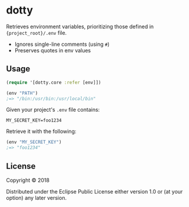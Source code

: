 # dotty

Retrieves environment variables, prioritizing those defined in `{project_root}/.env` file.
 - Ignores single-line comments (using `#`)
 - Preserves quotes in env values

## Usage

```clojure
(require '[dotty.core :refer [env]])

(env "PATH")
;=> "/bin:/usr/bin:/usr/local/bin"
```

Given your project's `.env` file contains:
```
MY_SECRET_KEY=foo1234
```

Retrieve it with the following:

```clojure
(env "MY_SECRET_KEY")
;=> "foo1234"
```

## License

Copyright © 2018

Distributed under the Eclipse Public License either version 1.0 or (at
your option) any later version.
